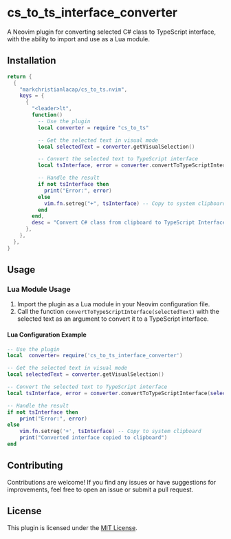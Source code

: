 # cs_to_ts_interface_converter

A Neovim plugin for converting selected C# class to TypeScript interface, with the ability to import and use as a Lua module.

## Installation
```lua
return {
  {
    "markchristianlacap/cs_to_ts.nvim",
    keys = {
      {
        "<leader>lt",
        function()
          -- Use the plugin
          local converter = require "cs_to_ts"

          -- Get the selected text in visual mode
          local selectedText = converter.getVisualSelection()

          -- Convert the selected text to TypeScript interface
          local tsInterface, error = converter.convertToTypeScriptInterface(selectedText)

          -- Handle the result
          if not tsInterface then
            print("Error:", error)
          else
            vim.fn.setreg("+", tsInterface) -- Copy to system clipboard
          end
        end,
        desc = "Convert C# class from clipboard to TypeScript Interface.",
      },
    },
  },
}
```

## Usage

### Lua Module Usage

1. Import the plugin as a Lua module in your Neovim configuration file.
2. Call the function `convertToTypeScriptInterface(selectedText)` with the selected text as an argument to convert it to a TypeScript interface.

#### Lua Configuration Example

```lua
-- Use the plugin
local  converter= require('cs_to_ts_interface_converter')

-- Get the selected text in visual mode
local selectedText = converter.getVisualSelection()

-- Convert the selected text to TypeScript interface
local tsInterface, error = converter.convertToTypeScriptInterface(selectedText)

-- Handle the result
if not tsInterface then
    print("Error:", error)
else
    vim.fn.setreg('+', tsInterface) -- Copy to system clipboard
    print("Converted interface copied to clipboard")
end
```

## Contributing

Contributions are welcome! If you find any issues or have suggestions for improvements, feel free to open an issue or submit a pull request.

## License

This plugin is licensed under the [MIT License](LICENSE).

